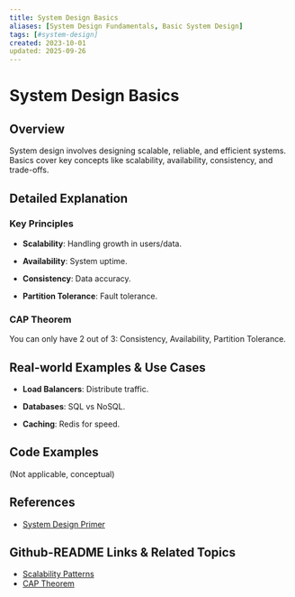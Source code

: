 ```yaml
---
title: System Design Basics
aliases: [System Design Fundamentals, Basic System Design]
tags: [#system-design]
created: 2023-10-01
updated: 2025-09-26
---
```


# System Design Basics

## Overview

System design involves designing scalable, reliable, and efficient systems. Basics cover key concepts like scalability, availability, consistency, and trade-offs.

## Detailed Explanation

### Key Principles

- **Scalability**: Handling growth in users/data.

- **Availability**: System uptime.

- **Consistency**: Data accuracy.

- **Partition Tolerance**: Fault tolerance.

### CAP Theorem

You can only have 2 out of 3: Consistency, Availability, Partition Tolerance.

## Real-world Examples & Use Cases

- **Load Balancers**: Distribute traffic.

- **Databases**: SQL vs NoSQL.

- **Caching**: Redis for speed.

## Code Examples

(Not applicable, conceptual)

## References

- [System Design Primer](https://github.com/donnemartin/system-design-primer)

## Github-README Links & Related Topics

- [Scalability Patterns](scalability-patterns/)
- [CAP Theorem](cap-theorem/)